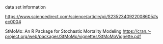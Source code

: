 data set information 

https://www.sciencedirect.com/science/article/pii/S2352340922008605#sec0004

StMoMo: An R Package for Stochastic Mortality Modeling
https://cran.r-project.org/web/packages/StMoMo/vignettes/StMoMoVignette.pdf
